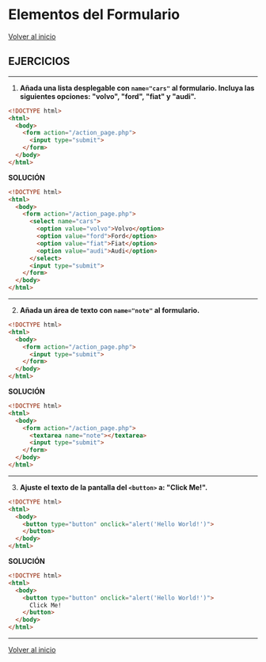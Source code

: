 # Elementos del Formulario

[Volver al inicio](#-Elementos-del-Formulario)

## EJERCICIOS

---------------------------------------------------------------------------

1. **Añada una lista desplegable con `name="cars"` al formulario. Incluya las siguientes opciones: "volvo", "ford", "fiat" y "audi".**

```html
<!DOCTYPE html>
<html>
  <body>
    <form action="/action_page.php">
      <input type="submit">
    </form>  
  </body>
</html>
```

**SOLUCIÓN**

```html
<!DOCTYPE html>
<html>
  <body>
    <form action="/action_page.php">
      <select name="cars">
        <option value="volvo">Volvo</option>
        <option value="ford">Ford</option>
        <option value="fiat">Fiat</option>
        <option value="audi">Audi</option>
      </select>
      <input type="submit">
    </form>
  </body>
</html>
```

---------------------------------------------------------------------------

2. **Añada un área de texto con `name="note"` al formulario.**

```html
<!DOCTYPE html>
<html>
  <body>
    <form action="/action_page.php">
      <input type="submit">
    </form>
  </body>
</html>
```

**SOLUCIÓN**

```html
<!DOCTYPE html>
<html>
  <body>
    <form action="/action_page.php">
      <textarea name="note"></textarea>
      <input type="submit">
    </form>
  </body>
</html>
```

---------------------------------------------------------------------------

3. **Ajuste el texto de la pantalla del `<button>` a: "Click Me!".**

```html
<!DOCTYPE html>
<html>
  <body>
    <button type="button" onclick="alert('Hello World!')">
    </button>
  </body>
</html>
```

**SOLUCIÓN**

```html
<!DOCTYPE html>
<html>
  <body>
    <button type="button" onclick="alert('Hello World!')">
      Click Me!
    </button>
  </body>
</html>
```

---------------------------------------------------------------------------

[Volver al inicio](#-Elementos-del-Formulario)